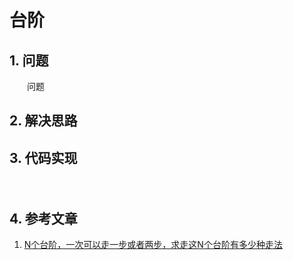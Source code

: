 #  台阶

## 1. 问题

　　问题

## 2. 解决思路

## 3. 代码实现

　

## 4. 参考文章

1. [N个台阶，一次可以走一步或者两步，求走这N个台阶有多少种走法](https://www.jianshu.com/p/3861a9457ced)



